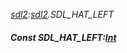 _[sdl2](../../modules/sdl2/sdl2-module.md):[sdl2](../../modules/sdl2/sdl2-module.md).SDL\_HAT\_LEFT_
##### Const SDL\_HAT\_LEFT:[Int](../../modules/wonkey/wonkey-types-int.md)
